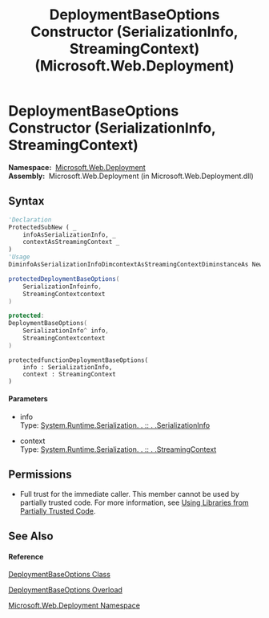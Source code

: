 ﻿---
title: DeploymentBaseOptions Constructor (SerializationInfo, StreamingContext) (Microsoft.Web.Deployment)
TOCTitle: DeploymentBaseOptions Constructor (SerializationInfo, StreamingContext)
ms:assetid: M:Microsoft.Web.Deployment.DeploymentBaseOptions.#ctor(System.Runtime.Serialization.SerializationInfo,System.Runtime.Serialization.StreamingContext)
ms:mtpsurl: https://msdn.microsoft.com/en-us/library/microsoft.web.deployment.deploymentbaseoptions.deploymentbaseoptions(v=VS.90)
ms:contentKeyID: 20209089
ms.date: 05/02/2012
mtps_version: v=VS.90
dev_langs:
- vb
- csharp
- c++
- jscript
api_location:
- Microsoft.Web.Deployment.dll
api_name:
- Microsoft.Web.Deployment.DeploymentBaseOptions..ctor
api_type:
- Managed
topic_type:
- apiref
- kbSyntax
product_family_name: VS
ROBOTS: INDEX,FOLLOW
---

# DeploymentBaseOptions Constructor (SerializationInfo, StreamingContext)

**Namespace:**  [Microsoft.Web.Deployment](microsoft-web-deployment-namespace.md)  
**Assembly:**  Microsoft.Web.Deployment (in Microsoft.Web.Deployment.dll)

## Syntax

``` vb
'Declaration
ProtectedSubNew ( _
    infoAsSerializationInfo, _
    contextAsStreamingContext _
)
'Usage
DiminfoAsSerializationInfoDimcontextAsStreamingContextDiminstanceAs NewDeploymentBaseOptions(info, context)
```

``` csharp
protectedDeploymentBaseOptions(
    SerializationInfoinfo,
    StreamingContextcontext
)
```

``` c++
protected:
DeploymentBaseOptions(
    SerializationInfo^ info, 
    StreamingContextcontext
)
```

``` jscript
protectedfunctionDeploymentBaseOptions(
    info : SerializationInfo, 
    context : StreamingContext
)
```

#### Parameters

  - info  
    Type: [System.Runtime.Serialization. . :: . .SerializationInfo](https://msdn.microsoft.com/en-us/library/a9b6042e\(v=vs.90\))  

<!-- end list -->

  - context  
    Type: [System.Runtime.Serialization. . :: . .StreamingContext](https://msdn.microsoft.com/en-us/library/t16abws5\(v=vs.90\))  

## Permissions

  - Full trust for the immediate caller. This member cannot be used by partially trusted code. For more information, see [Using Libraries from Partially Trusted Code](https://msdn.microsoft.com/en-us/library/8skskf63\(v=vs.90\)).

## See Also

#### Reference

[DeploymentBaseOptions Class](deploymentbaseoptions-class-microsoft-web-deployment.md)

[DeploymentBaseOptions Overload](deploymentbaseoptions-constructor-microsoft-web-deployment.md)

[Microsoft.Web.Deployment Namespace](microsoft-web-deployment-namespace.md)

